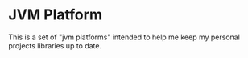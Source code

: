 JVM Platform
============
This is a set of "jvm platforms" intended to help me keep my personal projects
libraries up to date.
